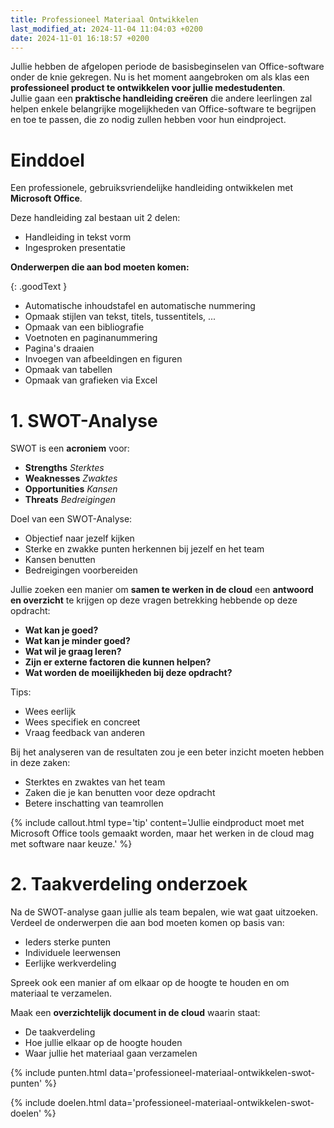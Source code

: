 ```yaml
---
title: Professioneel Materiaal Ontwikkelen
last_modified_at: 2024-11-04 11:04:03 +0200
date: 2024-11-01 16:18:57 +0200
---
```


Jullie hebben de afgelopen periode de basisbeginselen van Office-software onder de knie gekregen. Nu is het moment aangebroken om als klas een **professioneel product te ontwikkelen voor jullie medestudenten**.  
Jullie gaan een **praktische handleiding creëren** die andere leerlingen zal helpen enkele belangrijke mogelijkheden van Office-software te begrijpen en toe te passen, die zo nodig zullen hebben voor hun eindproject.

# Einddoel
Een professionele, gebruiksvriendelijke handleiding ontwikkelen met **Microsoft Office**.

Deze handleiding zal bestaan uit 2 delen:
- Handleiding in tekst vorm
- Ingesproken presentatie

**Onderwerpen die aan bod moeten komen:**

{: .goodText }
- Automatische inhoudstafel en automatische nummering
- Opmaak stijlen van tekst, titels, tussentitels, ...
- Opmaak van een bibliografie
- Voetnoten en paginanummering
- Pagina's draaien
- Invoegen van afbeeldingen en figuren
- Opmaak van tabellen
- Opmaak van grafieken via Excel

# 1. SWOT-Analyse

SWOT is een **acroniem** voor:
- **Strengths** *Sterktes*
- **Weaknesses** *Zwaktes*
- **Opportunities** *Kansen*
- **Threats** *Bedreigingen*

Doel van een SWOT-Analyse:
- Objectief naar jezelf kijken
- Sterke en zwakke punten herkennen bij jezelf en het team
- Kansen benutten
- Bedreigingen voorbereiden

Jullie zoeken een manier om **samen te werken in de cloud** een **antwoord en overzicht** te krijgen op deze vragen betrekking hebbende op deze opdracht:
- **Wat kan je goed?**
- **Wat kan je minder goed?**
- **Wat wil je graag leren?**
- **Zijn er externe factoren die kunnen helpen?**
- **Wat worden de moeilijkheden bij deze opdracht?**

Tips:
- Wees eerlijk
- Wees specifiek en concreet
- Vraag feedback van anderen

Bij het analyseren van de resultaten zou je een beter inzicht moeten hebben in deze zaken:
- Sterktes en zwaktes van het team
- Zaken die je kan benutten voor deze opdracht
- Betere inschatting van teamrollen

{% include callout.html type='tip' content='Jullie eindproduct moet met Microsoft Office tools gemaakt worden, maar het werken in de cloud mag met software naar keuze.' %}

# 2. Taakverdeling onderzoek

Na de SWOT-analyse gaan jullie als team bepalen, wie wat gaat uitzoeken.  
Verdeel de onderwerpen die aan bod moeten komen op basis van:
- Ieders sterke punten
- Individuele leerwensen
- Eerlijke werkverdeling

Spreek ook een manier af om elkaar op de hoogte te houden en om materiaal te verzamelen.

Maak een **overzichtelijk document in de cloud** waarin staat:
- De taakverdeling
- Hoe jullie elkaar op de hoogte houden
- Waar jullie het materiaal gaan verzamelen

{% include punten.html data='professioneel-materiaal-ontwikkelen-swot-punten' %}

{% include doelen.html data='professioneel-materiaal-ontwikkelen-swot-doelen' %}

